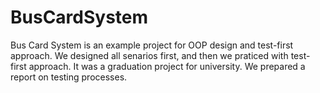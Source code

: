 # BusCardSystem
Bus Card System is an example project for OOP design and test-first approach. We designed all senarios first, and then we praticed with test-first approach.
It was a graduation project for university. 
We prepared a report on testing processes.


